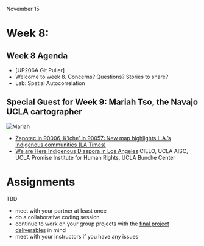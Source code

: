 November 15
# Week 8: 

## Week 8 Agenda
- [UP206A Git Puller]
- Welcome to week 8. Concerns? Questions? Stories to share?
- Lab: Spatial Autocorrelation

## Special Guest for Week 9: Mariah Tso, the Navajo UCLA cartographer
![Mariah](https://milliondollarhoods.pre.ss.ucla.edu/wp-content/uploads/sites/96/2019/10/Mtso_photo-845x684.jpg) 

- [Zapotec in 90006, K’iche’ in 90057: New map highlights L.A.’s Indigenous communities (LA Times)](https://www.latimes.com/california/story/2021-07-07/la-me-indigenous-map-los-angeles)
- [We are Here Indigenous Diaspora in Los Angeles](https://storymaps.arcgis.com/stories/618560a29f2a402faa2f5dd9ded0cc65) 
CIELO, UCLA AISC, UCLA Promise Institute for Human Rights, UCLA Bunche Center


# Assignments

TBD

- meet with your partner at least once
- do a collaborative coding session
- continue to work on your group projects with the [final project deliverables](../../Midterm%20and%20Finals) in mind
- meet with your instructors if you have any issues

